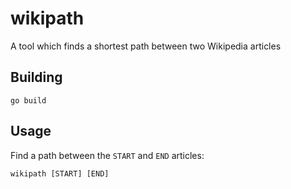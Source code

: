 wikipath
========

A tool which finds a shortest path between two Wikipedia articles

Building
--------

    go build

Usage
-----

Find a path between the `START` and `END` articles:

    wikipath [START] [END]
